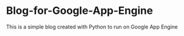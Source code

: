 Blog-for-Google-App-Engine
==========================

This is a simple blog created with Python to run on Google App Engine